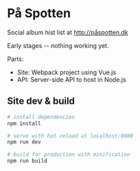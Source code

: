 # På Spotten

Social album hist list at http://påspotten.dk

Early stages -- nothing working yet.


Parts: 
* Site: Webpack project using Vue.js
* API: Server-side API to host in Node.js


## Site dev & build

``` bash
# install dependencies
npm install

# serve with hot reload at localhost:8080
npm run dev

# build for production with minification
npm run build

